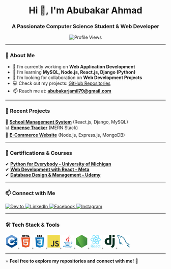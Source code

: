 <h1 align="center">Hi 👋, I'm Abubakar Ahmad</h1>
<h3 align="center">A Passionate Computer Science Student & Web Developer</h3>

<p align="center">
  <img src="https://komarev.com/ghpvc/?username=abuba-akar0&label=Profile%20Views&color=0e75b6&style=flat" alt="Profile Views" />
</p>

---

### 🚀 About Me  
- 🔭 I’m currently working on **Web Application Development**  
- 🌱 I’m learning **MySQL, Node.js, React.js, Django (Python)**  
- 🤝 I’m looking for collaboration on **Web Development Projects**  
- 💻 Check out my projects: [GitHub Repositories](https://github.com/abuba-akar0?tab=repositories)  
- 📫 Reach me at: **abubakarjamil79@gmail.com**  

---

### 📌 Recent Projects  
🚀 **[School Management System](https://github.com/abuba-akar0/school-management-system)** (React.js, Django, MySQL)  
📊 **[Expense Tracker](https://github.com/abuba-akar0/expense-tracker)** (MERN Stack)  
🛒 **[E-Commerce Website](https://github.com/abuba-akar0/ecommerce-site)** (Node.js, Express.js, MongoDB)  

---

### 📜 Certifications & Courses  
✔ **[Python for Everybody - University of Michigan](https://www.coursera.org/learn/python-for-everybody)**  
✔ **[Web Development with React - Meta](https://www.coursera.org/learn/react-basics)**  
✔ **[Database Design & Management - Udemy](https://www.udemy.com/course/database-design/)**  

---

### 📫 Connect with Me  
<p align="left">
  <a href="https://dev.to/abuba_kar0" target="_blank">
    <img src="https://raw.githubusercontent.com/rahuldkjain/github-profile-readme-generator/master/src/images/icons/Social/devto.svg" alt="Dev.to" height="30" width="40"/>
  </a>
  <a href="https://linkedin.com/in/abuba0kar" target="_blank">
    <img src="https://raw.githubusercontent.com/rahuldkjain/github-profile-readme-generator/master/src/images/icons/Social/linked-in-alt.svg" alt="LinkedIn" height="30" width="40"/>
  </a>
  <a href="https://fb.com/abuba.akar0" target="_blank">
    <img src="https://raw.githubusercontent.com/rahuldkjain/github-profile-readme-generator/master/src/images/icons/Social/facebook.svg" alt="Facebook" height="30" width="40"/>
  </a>
  <a href="https://instagram.com/abuba_akar0" target="_blank">
    <img src="https://raw.githubusercontent.com/rahuldkjain/github-profile-readme-generator/master/src/images/icons/Social/instagram.svg" alt="Instagram" height="30" width="40"/>
  </a>
</p>

---

### 🛠️ Tech Stack & Tools  
<p align="left">
  <a href="https://www.w3schools.com/cpp/" target="_blank">
    <img src="https://raw.githubusercontent.com/devicons/devicon/master/icons/cplusplus/cplusplus-original.svg" alt="C++" width="40" height="40"/>
  </a>
  <a href="https://developer.mozilla.org/en-US/docs/Web/HTML" target="_blank">
    <img src="https://raw.githubusercontent.com/devicons/devicon/master/icons/html5/html5-original-wordmark.svg" alt="HTML" width="40" height="40"/>
  </a>
  <a href="https://developer.mozilla.org/en-US/docs/Web/CSS" target="_blank">
    <img src="https://raw.githubusercontent.com/devicons/devicon/master/icons/css3/css3-original-wordmark.svg" alt="CSS" width="40" height="40"/>
  </a>
  <a href="https://developer.mozilla.org/en-US/docs/Web/JavaScript" target="_blank">
    <img src="https://raw.githubusercontent.com/devicons/devicon/master/icons/javascript/javascript-original.svg" alt="JavaScript" width="40" height="40"/>
  </a>
  <a href="https://www.java.com/" target="_blank">
    <img src="https://raw.githubusercontent.com/devicons/devicon/master/icons/java/java-original.svg" alt="Java" width="40" height="40"/>
  </a>
  <a href="https://nodejs.org/" target="_blank">
    <img src="https://raw.githubusercontent.com/devicons/devicon/master/icons/nodejs/nodejs-original.svg" alt="Node.js" width="40" height="40"/>
  </a>
  <a href="https://react.dev/" target="_blank">
    <img src="https://raw.githubusercontent.com/devicons/devicon/master/icons/react/react-original-wordmark.svg" alt="React.js" width="40" height="40"/>
  </a>
  <a href="https://www.djangoproject.com/" target="_blank">
    <img src="https://raw.githubusercontent.com/devicons/devicon/master/icons/django/django-plain.svg" alt="Django" width="40" height="40"/>
  </a>
  <a href="https://www.mysql.com/" target="_blank">
    <img src="https://raw.githubusercontent.com/devicons/devicon/master/icons/mysql/mysql-original.svg" alt="MySQL" width="40" height="40"/>
  </a>
</p>

---

⭐️ **Feel free to explore my repositories and connect with me!** 🚀  
